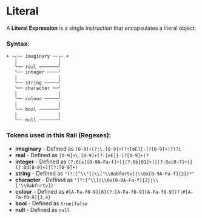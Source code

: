 
# Literal

A **Literal Expression** is a single instruction that
encapsulates a literal object.

### Syntax:

    + ─╮── imaginary ──╭─ +
       |               |
       ╰── real ───────╯
       ╰── integer ────╯
       |               |
       ╰── string ─────╯
       ╰── character ──╯
       |               |
       ╰── colour ─────╯
       |               |
       ╰── bool ───────╯
       |               |
       ╰── null ───────╯

### Tokens used in this Rail (Regexes):

- **imaginary** - Defined as `[0-9]+(?:\.[0-9]+(?:[eE][-]?[0-9]+)?)?i`
- **real** - Defined as `[0-9]+\.[0-9]+(?:[eE][-]?[0-9]+)?`
- **integer** - Defined as `(?:0[x][0-9A-Fa-f]+)|(?:0b[01]+)|(?:0o[0-7]+)|(?:0d[0-9]+)|(?:[0-9]+)`
- **string** - Defined as `"(?:[^\\"]|\\["\\0abfnrtv]|\\0x[0-9A-Fa-f]{2})*"`
- **character** - Defined as `'(?:[^\\]|\\0x[0-9A-Fa-f]{2}|\\['\\0abfnrtv])'`
- **colour** - Defined as `#[A-Fa-f0-9]{6}(?:[A-Fa-f0-9][A-Fa-f0-9])?|#[A-Fa-f0-9]{3,4}`
- **bool** - Defined as `true|false`
- **null** - Defined as `null`
